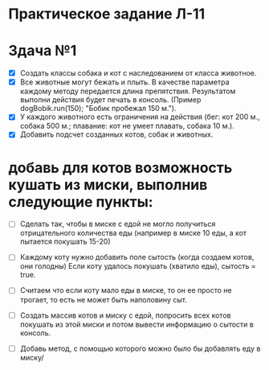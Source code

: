 # Практическое задание Л-11
# Здача №1

- [X] Создать классы собака и кот с наследованием от класса животное. 
- [X] Все животные могут бежать и плыть. В качестве параметра каждому методу передается длина препятствия. Результатом выполни действия будет печать в консоль. (Пример dogBobik.run(150); "Бобик пробежал 150 м.").
- [X] У каждого животного есть ограничения на действия (бег: кот 200 м., собака 500 м.; плавание: кот не умеет плавать, собака 10 м.). 
- [X] Добавить подсчет созданных котов, собак и животных.

#  добавь для котов возможность кушать из миски, выполнив следующие пункты: 
- [ ] Сделать так, чтобы в миске с едой не могло получиться отрицательного количества еды (например в миске 10 еды, а кот пытается покушать 15-20)    
- [ ] Каждому коту нужно добавить поле сытость (когда создаем котов, они голодны) Если коту удалось покушать (хватило еды), сытость  = true. 
- [ ] Считаем что если коту мало еды в миске, то он ее просто не трогает, то есть не может быть наполовину сыт.
- [ ] Создать массив котов и миску с едой, попросить всех котов покушать из этой миски и потом вывести информацию о сытости в консоль.
- [ ] Добавь метод, с помощью которого можно было бы добавлять еду в миску/
 
    

